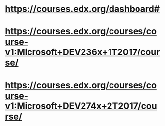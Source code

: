 # https://courses.edx.org/dashboard#

# https://courses.edx.org/courses/course-v1:Microsoft+DEV236x+1T2017/course/

# https://courses.edx.org/courses/course-v1:Microsoft+DEV274x+2T2017/course/


